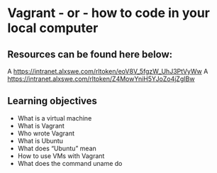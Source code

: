 # Vagrant - or - how to code in your local computer

## Resources can be found here below:
A https://intranet.alxswe.com/rltoken/eoV8V_5fgzW_UhJ3PtVyWw
A https://intranet.alxswe.com/rltoken/Z4MowYniH5YJoZo4jZgIBw

## Learning objectives
* What is a virtual machine
* What is Vagrant
* Who wrote Vagrant
* What is Ubuntu
* What does “Ubuntu” mean
* How to use VMs with Vagrant
* What does the command uname do 